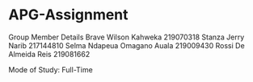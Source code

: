# APG-Assignment

Group Member Details
Brave Wilson Kahweka 219070318
Stanza Jerry Narib 217144810
Selma Ndapeua Omagano Auala 219009430
Rossi De Almeida Reis 219081662

Mode of Study: Full-Time
